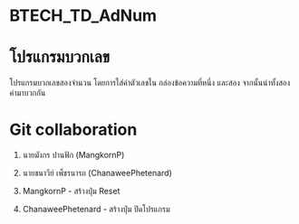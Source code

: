 # BTECH_TD_AdNum
# โปรแกรมบวกเลข
โปรแกรมบวกเลขสองจำนวน โดยการใส่ค่าตัวเลขใน กล่องข้อความที่หนึ่ง และสอง จากนั้นนำทั้งสองค่ามาบวกกัน

# Git collaboration
1. นายมังกร ปานฟัก		(MangkornP)
2. นายชนาวีย์ เพ็ชรนารถ 	(ChanaweePhetenard)

3. MangkornP			        - สร้างปุ่ม Reset
4. ChanaweePhetenard     - สร้างปุ่ม ปิดโปรแกรม
